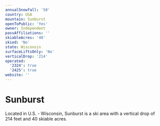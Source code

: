 ```yaml
---
annualSnowfall: '50'
country: USA
mountain: Sunburst
openToPublic: 'Yes'
owner: Independent
passAffiliations: ''
skiableAcres: '40'
skied: 'No'
state: Wisconsin
surfaceLiftsOnly: 'No'
verticalDrop: '214'
operated:
  '2324': true
  '2425': true
website: ''
---
```



# Sunburst

Located in U.S. - Wisconsin, Sunburst is a ski area with a vertical drop of 214 feet and 40 skiable acres.
